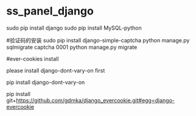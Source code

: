 # ss_panel_django
sudo pip install django
sudo pip install MySQL-python


#验证码的安装
sudo pip install django-simple-captcha 
python manage.py sqlmigrate captcha 0001
python manage.py migrate

#ever-cookies install

please install django-dont-vary-on first

pip install django-dont-vary-on

pip install git+https://github.com/gdmka/django_evercookie.git#egg=django-evercookie





